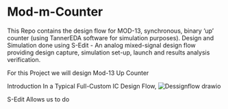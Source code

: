 # Mod-m-Counter
This Repo contains the design flow for MOD-13, synchronous, binary ‘up’ counter (using TannerEDA software for simulation purposes).
Design and Simulation done using S-Edit - An analog mixed-signal design flow providing design capture, simulation set-up, launch and results analysis verification.

For this Project we will design Mod-13 Up Counter

Introduction
In a Typical Full-Custom IC Design Flow, 
![Dessignflow drawio](https://github.com/Sourabh-Mallapur/Mod-m-Counter/assets/106715050/621a52eb-b7f4-490c-b31e-ae1b51fe3a8a)

S-Edit Allows us to do
